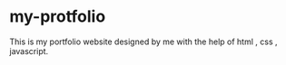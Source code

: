 # my-protfolio
This is my portfolio website designed by me with the help of html , css , javascript. 








